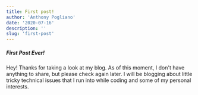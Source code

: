 ```yaml
---
title: First post!
author: 'Anthony Pogliano'
date: '2020-07-16'
description: ''
slug: 'first-post'
---
```


##### First Post Ever!
Hey! Thanks for taking a look at my blog. As of this moment, I don't have anything to share, but please check again later. I will be blogging about little tricky technical issues that I run into while coding and some of my personal interests.
